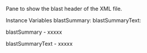 Pane to show the blast header of the XML file.

Instance Variables
	blastSummary:		<Object>
	blastSummaryText:		<Object>

blastSummary
	- xxxxx

blastSummaryText
	- xxxxx
